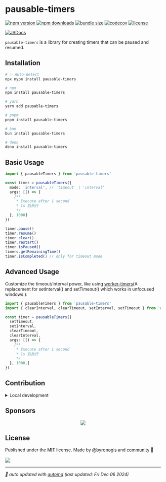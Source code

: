 # pausable-timers

<!-- automd:badges license codecov bundlephobia packagephobia -->

[![npm version](https://img.shields.io/npm/v/pausable-timers)](https://npmjs.com/package/pausable-timers)
[![npm downloads](https://img.shields.io/npm/dm/pausable-timers)](https://npm.chart.dev/pausable-timers)
[![bundle size](https://img.shields.io/bundlephobia/minzip/pausable-timers)](https://bundlephobia.com/package/pausable-timers)
[![codecov](https://img.shields.io/codecov/c/gh/byronogis/pausable-timers)](https://codecov.io/gh/byronogis/pausable-timers)
[![license](https://img.shields.io/github/license/byronogis/pausable-timers)](https://github.com/byronogis/pausable-timers/blob/main/LICENSE)

<!-- /automd -->

[![JSDocs][jsdocs-src]][jsdocs-href]

`pausable-timers` is a library for creating timers that can be paused and resumed.

## Installation

<!-- automd:pm-install -->

```sh
# ✨ Auto-detect
npx nypm install pausable-timers

# npm
npm install pausable-timers

# yarn
yarn add pausable-timers

# pnpm
pnpm install pausable-timers

# bun
bun install pausable-timers

# deno
deno install pausable-timers
```

<!-- /automd -->

## Basic Usage

```ts
import { pausableTimers } from 'pausable-timers'

const timer = pausableTimers({
  mode: 'interval', // 'timeout' | 'interval'
  args: [() => {
    /**
     * Execute after 1 second
     * 1s 后执行
     */
  }, 1000]
})

timer.pause()
timer.resume()
timer.clear()
timer.restart()
timer.isPaused()
timers.getRemainingTime()
timer.isCompleted() // only for timeout mode
```

<!-- /automd -->

## Advanced Usage

Customize the timeout/interval power, like using [worker-timers](https://github.com/chrisguttandin/worker-timers)(A replacement for setInterval() and setTimeout() which works in unfocused windows.):

```ts
import { pausableTimers } from 'pausable-timers'
import { clearInterval, clearTimeout, setInterval, setTimeout } from 'worker-timers'

const timer = pausableTimers({
  setTimeout,
  setInterval,
  clearTimeout,
  clearInterval,
  args: [() => {
    /**
     * Execute after 1 second
     * 1s 后执行
     */
  }, 1000,]
})
```

<!-- automd:fetch url="gh:byronogis/.github/main/snippets/readme-contrib-node-pnpm.md" -->

## Contribution

<details>
  <summary>Local development</summary>

- Clone this repository
- Install the latest LTS version of [Node.js](https://nodejs.org/en/)
- Enable [Corepack](https://github.com/nodejs/corepack) using `corepack enable`
- Install dependencies using `pnpm install`
- Run tests using `pnpm dev` or `pnpm test`

</details>

<!-- /automd -->

## Sponsors

<p align="center">
  <a href="https://cdn.jsdelivr.net/gh/byronogis/static/sponsors.svg">
    <img src='https://cdn.jsdelivr.net/gh/byronogis/static/sponsors.svg'/>
  </a>
</p>

## License

<!-- automd:contributors author="byronogis" license="MIT" -->

Published under the [MIT](https://github.com/byronogis/pausable-timers/blob/main/LICENSE) license.
Made by [@byronogis](https://github.com/byronogis) and [community](https://github.com/byronogis/pausable-timers/graphs/contributors) 💛
<br><br>
<a href="https://github.com/byronogis/pausable-timers/graphs/contributors">
<img src="https://contrib.rocks/image?repo=byronogis/pausable-timers" />
</a>

<!-- /automd -->

<!-- automd:with-automd lastUpdate -->

---

_🤖 auto updated with [automd](https://automd.unjs.io) (last updated: Fri Dec 06 2024)_

<!-- /automd -->

<!-- Badges -->

[jsdocs-src]: https://img.shields.io/badge/jsdocs-reference-1fa669
[jsdocs-href]: https://www.jsdocs.io/package/pausable-timers
